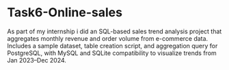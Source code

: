 # Task6-Online-sales
As part of my internship i did an SQL-based sales trend analysis project that aggregates monthly revenue and order volume from e-commerce data. Includes a sample dataset, table creation script, and aggregation query for PostgreSQL, with MySQL and SQLite compatibility to visualize trends from Jan 2023–Dec 2024.
